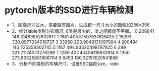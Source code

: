 # pytorch版本的SSD进行车辆检测
- 1、图像尺寸过大，需要裁剪图片，生成统一尺寸大小的图像如256*256
- 2、统计lable类别分布情况, 6类是最少的，类之间极度不平衡。
    0 206841 146.31483552802817
    1 1681 405.51507937618425
    2 16293 330.0977334018737
    3 33950 203.9049131097904
    4 200494 140.725358302745
    5 1187 494.93320499787825
    6 299 321.21174073276296
    7 1289 407.40404118833914
    8 1350 273.63326801806704
    9 6453 190.32157620541886
- 3、分析不同类别的车辆尺寸，设置SSD锚框size，ratio